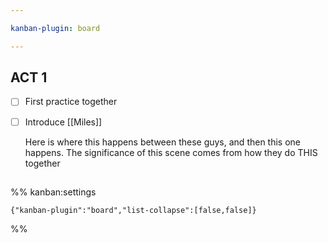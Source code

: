 ```yaml
---

kanban-plugin: board

---
```


## ACT 1

- [ ] First practice together
- [ ] Introduce [[Miles]]
	
	Here is where this happens between these guys, and then this one happens. The significance of this scene comes from how they do THIS together


## 





%% kanban:settings
```
{"kanban-plugin":"board","list-collapse":[false,false]}
```
%%